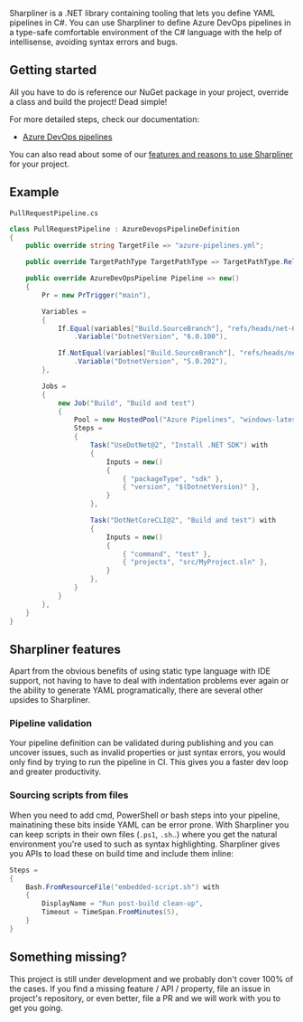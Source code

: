 Sharpliner is a .NET library containing tooling that lets you define YAML pipelines in C#.
You can use Sharpliner to define Azure DevOps pipelines in a type-safe comfortable environment of the C# language with the help of intellisense, avoiding syntax errors and bugs.

## Getting started

All you have to do is reference our NuGet package in your project, override a class and build the project! Dead simple!

For more detailed steps, check our documentation:
- [Azure DevOps pipelines](https://github.com/sharpliner/sharpliner/blob/main/docs/AzureDevOps/GettingStarted.md)

You can also read about some of our [features and reasons to use Sharpliner](#sharpliner-features) for your project.

## Example

`PullRequestPipeline.cs`
```csharp
class PullRequestPipeline : AzureDevopsPipelineDefinition
{
    public override string TargetFile => "azure-pipelines.yml";

    public override TargetPathType TargetPathType => TargetPathType.RelativeToGitRoot;

    public override AzureDevOpsPipeline Pipeline => new()
    {
        Pr = new PrTrigger("main"),

        Variables =
        {
            If.Equal(variables["Build.SourceBranch"], "refs/heads/net-6.0")
                .Variable("DotnetVersion", "6.0.100"),

            If.NotEqual(variables["Build.SourceBranch"], "refs/heads/net-6.0")
                .Variable("DotnetVersion", "5.0.202"),
        },

        Jobs =
        {
            new Job("Build", "Build and test")
            {
                Pool = new HostedPool("Azure Pipelines", "windows-latest"),
                Steps =
                {
                    Task("UseDotNet@2", "Install .NET SDK") with
                    {
                        Inputs = new()
                        {
                            { "packageType", "sdk" },
                            { "version", "$(DotnetVersion)" },
                        }
                    },

                    Task("DotNetCoreCLI@2", "Build and test") with
                    {
                        Inputs = new()
                        {
                            { "command", "test" },
                            { "projects", "src/MyProject.sln" },
                        }
                    },
                }
            }
        },
    }
}
```

## Sharpliner features

Apart from the obvious benefits of using static type language with IDE support, not having to have to deal with indentation problems ever again or the ability to generate YAML programatically, there are several other upsides to Sharpliner.

### Pipeline validation
Your pipeline definition can be validated during publishing and you can uncover issues, such as invalid properties or just syntax errors, you would only find by trying to run the pipeline in CI. This gives you a faster dev loop and greater productivity.

### Sourcing scripts from files
When you need to add cmd, PowerShell or bash steps into your pipeline, mainatining these bits inside YAML can be error prone. With Sharpliner you can keep scripts in their own files (`.ps1`, `.sh`..) where you get the natural environment you're used to such as syntax highlighting. Sharpliner gives you APIs to load these on build time and include them inline:

```csharp
Steps =
{
    Bash.FromResourceFile("embedded-script.sh") with
    {
        DisplayName = "Run post-build clean-up",
        Timeout = TimeSpan.FromMinutes(5),
    }
}
```

## Something missing?

This project is still under development and we probably don't cover 100% of the cases. If you find a missing feature / API / property, file an issue in project's repository, or even better, file a PR and we will work with you to get you going.
